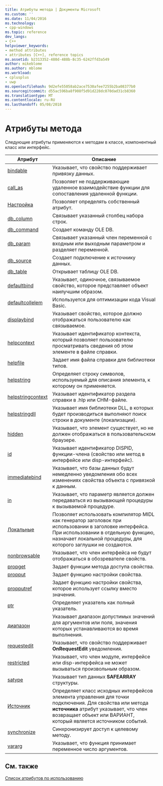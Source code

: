 ```yaml
---
title: Атрибуты метода | Документы Microsoft
ms.custom: ''
ms.date: 11/04/2016
ms.technology:
- cpp-windows
ms.topic: reference
dev_langs:
- C++
helpviewer_keywords:
- method attributes
- attributes [C++], reference topics
ms.assetid: b2313352-480d-488b-8c35-6242ffd3a549
author: mikeblome
ms.author: mblome
ms.workload:
- cplusplus
- uwp
ms.openlocfilehash: 9d2efe55058ab2ace7530afee7255b2ba08377b0
ms.sourcegitcommit: d55ac596ba8f908f5d91d228dc070dad31cb8360
ms.translationtype: MT
ms.contentlocale: ru-RU
ms.lasthandoff: 05/08/2018
---
```

# <a name="method-attributes"></a>Атрибуты метода
Следующие атрибуты применяются к методам в классе, компонентный класс или интерфейс.  
  
|Атрибут|Описание|  
|---------------|-----------------|  
|[bindable](../windows/bindable.md)|Указывает, что свойство поддерживает привязку данных.|  
|[call_as](../windows/call-as.md)|Позволяет не поддерживающие удаленное взаимодействие функции для сопоставления удаленной функции.|  
|[Настройка](../windows/custom-cpp.md)|Позволяет определять собственный атрибут.|  
|[db_column](../windows/db-column.md)|Связывает указанный столбец набора строк.|  
|[db_command](../windows/db-command.md)|Создает команду OLE DB.|  
|[db_param](../windows/db-param.md)|Связывает указанный член переменной с входным или выходным параметром и разделяет переменной.|  
|[db_source](../windows/db-source.md)|Создает подключение к источнику данных.|  
|[db_table](../windows/db-table.md)|Открывает таблицу OLE DB.|  
|[defaultbind](../windows/defaultbind.md)|Указывает, одиночное, связываемое свойство, которое представляет объект наилучшим образом.|  
|[defaultcollelem](../windows/defaultcollelem.md)|Используется для оптимизации кода Visual Basic.|  
|[displaybind](../windows/displaybind.md)|Указывает свойство, которое должно отображаться пользователю как связываемое.|  
|[helpcontext](../windows/helpcontext.md)|Указывает идентификатор контекста, который позволяет пользователю просматривать сведения об этом элементе в файле справки.|  
|[helpfile](../windows/helpfile.md)|Задает имя файла справки для библиотеки типов.|  
|[helpstring](../windows/helpstring.md)|Определяет строку символов, используемый для описания элемента, к которому он применяется.|  
|[helpstringcontext](../windows/helpstringcontext.md)|Указывает идентификатор раздела справки в .hlp или CHM-файле.|  
|[helpstringdll](../windows/helpstringdll.md)|Указывает имя библиотеки DLL, в которых будет производиться выполняют поиск строки в документе (локализации).|  
|[hidden](../windows/hidden.md)|Указывает, что элемент существует, но не должен отображаться в пользовательском браузере.|  
|[id](../windows/id.md)|Указывает идентификатор DISPID, функции-члена (свойство или метод в интерфейсе или disp-интерфейс).|  
|[immediatebind](../windows/immediatebind.md)|Указывает, что базы данных будут немедленно уведомления обо всех изменениях свойства объекта с привязкой к данным.|  
|[in](../windows/in-cpp.md)|Указывает, что параметр является должен передаваться из вызывающей процедуры к вызываемой процедуре.|  
|[Локальные](../windows/local-cpp.md)|Позволяет использовать компилятор MIDL как генератор заголовок при использовании в заголовке интерфейса. При использовании в отдельную функцию, назначает локальной процедуры, для которого заглушки не создаются.|  
|[nonbrowsable](../windows/nonbrowsable.md)|Указывает, что член интерфейса не будут отображаться в обозревателе свойств.|  
|[propget](../windows/propget.md)|Задает функции метода доступа свойства.|  
|[propput](../windows/propput.md)|Задает функцию настройки свойства.|  
|[propputref](../windows/propputref.md)|Задает функцию настройки свойства, которое использует ссылку вместо значения.|  
|[ptr](../windows/ptr.md)|Определяет указатель как полный указатель.|  
|[диапазон](../windows/range-cpp.md)|Указывает диапазон допустимых значений для аргументов или поля, значения которых устанавливаются во время выполнения.|  
|[requestedit](../windows/requestedit.md)|Указывает, что свойство поддерживает **OnRequestEdit** уведомления.|  
|[restricted](../windows/restricted.md)|Указывает, что член модуле, интерфейсе или disp-интерфейса не может вызываться произвольным образом.|  
|[satype](../windows/satype.md)|Указывает тип данных **SAFEARRAY** структуры.|  
|[Источник](../windows/source-cpp.md)|Определяет класс исходных интерфейсов элемента управления для точки подключения. Для свойства или метода **источника** атрибут указывает, что член возвращает объект или ВАРИАНТ, который является источником событий.|  
|[synchronize](../windows/synchronize.md)|Синхронизирует доступ к целевому методу.|  
|[vararg](../windows/vararg.md)|Указывает, что функция принимает переменное число аргументов.|  
  
## <a name="see-also"></a>См. также  
 [Список атрибутов по использованию](../windows/attributes-by-usage.md)